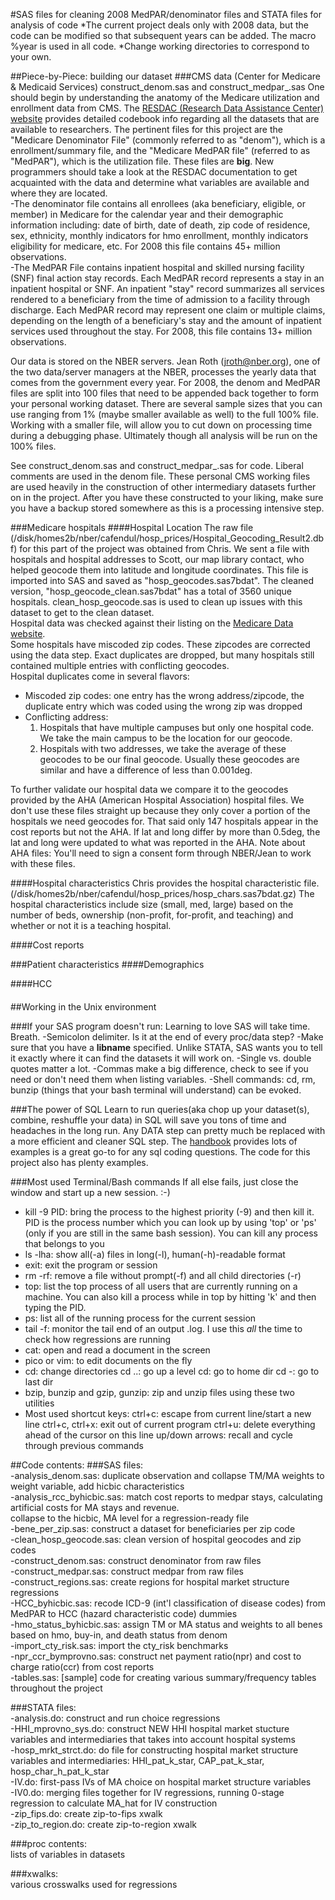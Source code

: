 #SAS files for cleaning 2008 MedPAR/denominator files and STATA files for analysis of code
*The current project deals only with 2008 data, but the code can be modified so that subsequent years can be added. The macro %year is used in all code.
*Change working directories to correspond to your own.

##Piece-by-Piece: building our dataset
###CMS data (Center for Medicare & Medicaid Services) construct\_denom\.sas and construct\_medpar\_.sas
One should begin by understanding the anatomy of the Medicare utilization and enrollment data from CMS. The [RESDAC (Research Data Assistance Center) website](http://www.resdac.org/ddvh/Index.asp) provides detailed codebook info regarding all the datasets that are available to researchers. The pertinent files for this project are the "Medicare Denominator File" (commonly referred to as "denom"), which is a enrollment/summary file, and the "Medicare MedPAR file" (referred to as "MedPAR"), which is the utilization file. These files are **big**. New programmers should take a look at the RESDAC documentation to get acquainted with the data and determine what variables are available and where they are located.  
-The denominator file contains all enrollees (aka beneficiary, eligible, or member) in Medicare for the calendar year and their demographic information including: date of birth, date of death, zip code of residence, sex, ethnicity, monthly indicators for hmo enrollment, monthly indicators eligibility for medicare, etc. For 2008 this file contains 45+ million observations.  
-The MedPAR File contains inpatient hospital and skilled nursing facility (SNF) final action stay records. Each MedPAR record represents a stay in an inpatient hospital or SNF. An inpatient "stay" record summarizes all services rendered to a beneficiary from the time of admission to a facility through discharge. Each MedPAR record may represent one claim or multiple claims, depending on the length of a beneficiary's stay and the amount of inpatient services used throughout the stay. For 2008, this file contains 13+ million observations.  

Our data is stored on the NBER servers. Jean Roth (jroth@nber.org), one of the two data/server managers at the NBER, processes the yearly data that comes from the government every year. For 2008, the denom and MedPAR files are split into 100 files that need to be appended back together to form your personal working dataset. There are several sample sizes that you can use ranging from 1% (maybe smaller available as well) to the full 100% file. Working with a smaller file, will allow you to cut down on processing time during a debugging phase. Ultimately though all analysis will be run on the 100% files.  

See construct\_denom\.sas and construct\_medpar\_.sas for code. Liberal comments are used in the denom file. These personal CMS working files are used heavily in the construction of other intermediary datasets further on in the project. After you have these constructed to your liking, make sure you have a backup stored somewhere as this is a processing intensive step.  

###Medicare hospitals 
####Hospital Location
The raw file (/disk/homes2b/nber/cafendul/hosp_prices/Hospital_Geocoding_Result2.dbf) for this part of the project was obtained from Chris. We sent a file with hospitals and hospital addresses to Scott, our map library contact, who helped geocode them into latitude and longitude coordinates. This file is imported into SAS and saved as "hosp_geocodes.sas7bdat". The cleaned version, "hosp_geocode_clean.sas7bdat" has a total of 3560 unique hospitals.
clean\_hosp\_geocode.sas is used to clean up issues with this dataset to get to the clean dataset.  
Hospital data was checked against their listing on the [Medicare Data website](http://data.medicare.gov/dataset/Hospital-General-Information/v287-28n3).  
Some hospitals have miscoded zip codes. These zipcodes are corrected using the data step.
Exact duplicates are dropped, but many hospitals still contained multiple entries with conflicting geocodes.  
Hospital duplicates come in several flavors:  
- Miscoded zip codes: one entry has the wrong address/zipcode, the duplicate entry which was coded using the wrong zip was dropped  
- Conflicting address: 
	1) Hospitals that have multiple campuses but only one hospital code. We take the main campus to be the location for our geocode. 
	2) Hospitals with two addresses, we take the average of these geocodes to be our final geocode. Usually these geocodes are similar and have a difference of less than 0.001deg.

To further validate our hospital data we compare it to the geocodes provided by the AHA (American Hospital Association) hospital files. We don't use these files straight up because they only cover a portion of the hospitals we need geocodes for. That said only 147 hospitals appear in the cost reports but not the AHA. If lat and long differ by more than 0.5deg, the lat and long were updated to what was reported in the AHA. 
Note about AHA files: You'll need to sign a consent form through NBER/Jean to work with these files.  

####Hospital characteristics
Chris provides the hospital characteristic file. (/disk/homes2b/nber/cafendul/hosp_prices/hosp_chars.sas7bdat.gz)
The hospital characteristics include size (small, med, large) based on the number of beds, ownership (non-profit, for-profit, and teaching) and whether or not it is a teaching hospital.

####Cost reports

###Patient characteristics
####Demographics

####HCC

####

##Working in the Unix environment

###If your SAS program doesn't run:
Learning to love SAS will take time. Breath.
-Semicolon delimiter. Is it at the end of every proc/data step?
-Make sure that you have a **libname** specified. Unlike STATA, SAS wants you to tell it exactly where it can find the datasets it will work on. 
-Single vs. double quotes matter a lot.
-Commas make a big difference, check to see if you need or don't need them when listing variables.
-Shell commands: cd, rm, bunzip (things that your bash terminal will understand) can be evoked.

###The power of SQL
Learn to run queries(aka chop up your dataset(s), combine, reshuffle your data) in SQL will save you tons of time and headaches in the long run. Any DATA step can pretty much be replaced with a more efficient and cleaner SQL step. The [handbook](http://support.sas.com/documentation/onlinedoc/91pdf/sasdoc_91/base_sqlproc_6992.pdf) provides lots of examples is a great go-to for any sql coding questions. The code for this project also has plenty examples.

###Most used Terminal/Bash commands
If all else fails, just close the window and start up a new session. :-)
- kill -9 PID: bring the process to the highest priority (-9) and then kill it. PID is the process number which you can look up by using 'top' or 'ps' (only if you are still in the same bash session). You can kill any process that belongs to you  
- ls -lha: show all(-a) files in long(-l), human(-h)-readable format  
- exit: exit the program or session
- rm -rf: remove a file without prompt(-f) and all child directories (-r)
- top: list the top process of all users that are currently running on a machine. You can also kill a process while in top by hitting 'k' and then typing the PID.
- ps: list all of the running process for the current session  
- tail -f: monitor the tail end of an output .log. I use this _all_ the time to check how regressions are running  
- cat: open and read a document in the screen  
- pico or vim: to edit documents on the fly  
- cd: change directories
	cd ..: go up a level
	cd: go to home dir
	cd -: go to last dir
- bzip, bunzip and gzip, gunzip: zip and unzip files using these two utilities
- Most used shortcut keys: 
ctrl+c: escape from current line/start a new line
ctrl+c, ctrl+x: exit out of current program
ctrl+u: delete everything ahead of the cursor on this line
up/down arrows: recall and cycle through previous commands


##Code contents:
###SAS files:  
-analysis\_denom.sas: duplicate observation and collapse TM/MA weights to weight variable, add hicbic characteristics  
-analysis\_rcc\_byhicbic.sas: match cost reports to medpar stays, calculating artificial costs for MA stays and revenue.  
collapse to the hicbic, MA level for a regression-ready file  
-bene\_per\_zip.sas: construct a dataset for beneficiaries per zip code  
-clean\_hosp\_geocode.sas: clean version of hospital geocodes and zip codes  
-construct\_denom.sas: construct denominator from raw files  
-construct\_medpar.sas: construct medpar from raw files  
-construct\_regions.sas: create regions for hospital market structure regressions  
-HCC\_byhicbic.sas: recode ICD-9 (int'l classification of disease codes) from MedPAR to HCC (hazard characteristic code) dummies  
-hmo\_status\_byhicbic.sas: assign TM or MA status and weights to all benes based on hmo, buy-in, and death status from denom  
-import\_cty\_risk.sas: import the cty_risk benchmarks  
-npr\_ccr\_bymprovno.sas: construct net payment ratio(npr) and cost to charge ratio(ccr) from cost reports  
-tables.sas: [sample] code for creating various summary/frequency tables throughout the project  

###STATA files:  
-analysis.do: construct and run choice regressions  
-HHI\_mprovno\_sys.do: construct NEW HHI hospital market stucture variables and intermediaries that takes into account hospital systems  
-hosp\_mrkt\_strct.do: do file for constructing hospital market structure variables and intermediaries: HHI\_pat\_k\_star, CAP\_pat\_k\_star, hosp\_char\_h\_pat\_k\_star  
-IV.do: first-pass IVs of MA choice on hospital market structure variables  
-IV0.do: merging files together for IV regressions, running 0-stage regression to calculate MA_hat for IV construction  
-zip\_fips.do: create zip-to-fips xwalk  
-zip\_to\_region.do: create zip-to-region xwalk  

###proc contents:  
lists of variables in datasets

###xwalks:  
various crosswalks used for regressions